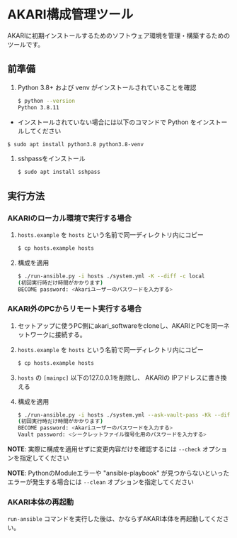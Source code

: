 # AKARI構成管理ツール

AKARIに初期インストールするためのソフトウェア環境を管理・構築するためのツールです。


## 前準備

1. Python 3.8+ および venv がインストールされていることを確認
   ```sh
   $ python --version
   Python 3.8.11
   ```
  - インストールされていない場合には以下のコマンドで Python をインストールしてください
   ```sh
   $ sudo apt install python3.8 python3.8-venv
   ```

1. sshpassをインストール
   ```sh
   $ sudo apt install sshpass
   ```

## 実行方法

### AKARIのローカル環境で実行する場合

1. `hosts.example` を `hosts` という名前で同一ディレクトリ内にコピー
   ```sh
   $ cp hosts.example hosts
   ```

2. 構成を適用
   ```sh
   $ ./run-ansible.py -i hosts ./system.yml -K --diff -c local
   (初回実行時だけ時間がかかります)
   BECOME password: <Akariユーザーのパスワードを入力する>
   ```
### AKARI外のPCからリモート実行する場合

1. セットアップに使うPC側にakari_softwareをcloneし、AKARIとPCを同一ネットワークに接続する。

2. `hosts.example` を `hosts` という名前で同一ディレクトリ内にコピー
   ```sh
   $ cp hosts.example hosts
   ```

3. `hosts` の `[mainpc]` 以下の127.0.0.1を削除し、 AKARIの IPアドレスに書き換える

4. 構成を適用
   ```sh
   $ ./run-ansible.py -i hosts ./system.yml --ask-vault-pass -Kk --diff
   (初回実行時だけ時間がかかります)
   BECOME password: <Akariユーザーのパスワードを入力する>
   Vault password: <シークレットファイル復号化用のパスワードを入力する>
   ```


**NOTE**: 実際に構成を適用せずに変更内容だけを確認するには `--check` オプションを指定してください

**NOTE**: PythonのModuleエラーや "ansible-playbook" が見つからないといったエラーが発生する場合には `--clean` オプションを指定してください

### AKARI本体の再起動

`run-ansible` コマンドを実行した後は、かならずAKARI本体を再起動してください。
